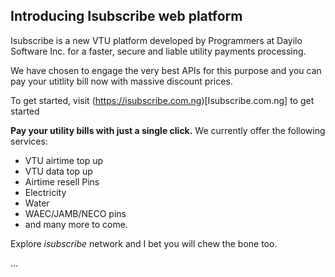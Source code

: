 ## Introducing Isubscribe web platform

Isubscribe is a new VTU platform developed by Programmers at Dayilo Software Inc. for a faster, secure and liable utility payments processing.

We have chosen to engage the very best APIs for this purpose and you can pay your utitlity bill now with massive discount prices.

To get started, visit (https://isubscribe.com.ng)[Isubscribe.com.ng] to get started

**__Pay your utility bills with just a single click.__**
We currently offer the following services:
* VTU airtime top up
* VTU data top up
* Airtime resell Pins
* Electricity
* Water
* WAEC/JAMB/NECO pins
* and many more to come.

Explore _isubscribe_ network and I bet you will chew the bone too.

...
